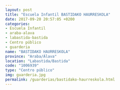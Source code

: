 ```yaml
---
layout: post
title: "Escuela Infantil BASTIDAKO HAURRESKOLA"
date: 2017-09-20 20:57:05 +0200
categories:
- Escuela Infantil
- araba-alava
- labastida-bastida
- Centro público
- guarderia
name: "BASTIDAKO HAURRESKOLA"
province: "Araba/Álava"
location: "Labastida/Bastida"
code: "1006939"
type: "Centro público"
img: guarderia.jpg
permalink: /guarderias/bastidako-haurreskola.html
---
```

